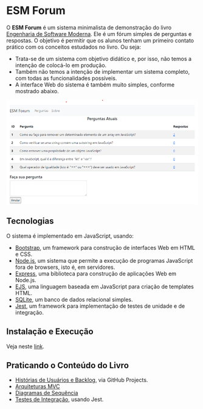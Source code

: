 # ESM Forum

O **ESM Forum** é um sistema minimalista de demonstração do livro [Engenharia de Software Moderna](https://engsoftmoderna.info). 
Ele é um fórum simples de perguntas e respostas. O objetivo é permitir que os alunos tenham um primeiro contato prático com os conceitos estudados no livro. Ou seja:

* Trata-se de um sistema com objetivo didático e, por isso, não temos a intenção de colocá-lo em produção. 
* Também não temos a intenção de implementar um sistema completo, com todas as funcionalidades possíveis. 
* A interface Web do sistema é também muito simples, conforme mostrado abaixo.

![Primeiro screenshot](docs/screen1.png)

## Tecnologias

O sistema é implementado em JavaScript, usando:

  * [Bootstrap](https://getbootstrap.com), um framework para construção de interfaces Web em HTML e CSS.
  * [Node.js](https://nodejs.org/en), um sistema que permite a execução de programas JavaScript fora de browsers, isto é, em servidores.
  * [Express](https://expressjs.com), uma biblioteca para construção de aplicações Web em Node.js.
  * [EJS](https://ejs.co), uma linguagem baseada em JavaScript para criação de templates HTML.
  * [SQLite](https://www.sqlite.org), um banco de dados relacional simples.
  * [Jest](https://jestjs.io/), um framework para implementação de testes de unidade e de integração.

## Instalação e Execução

Veja neste [link](docs/instalacao.md).

## Praticando o Conteúdo do Livro

* [Histórias de Usuários e Backlog](https://github.com/users/mtov/projects/1), via GitHub Projects.
* [Arquiteturas MVC](docs/arquitetura.md)
* [Diagramas de Sequência](docs/uml.md)
* [Testes de Integração](docs/testes.md), usando Jest.
